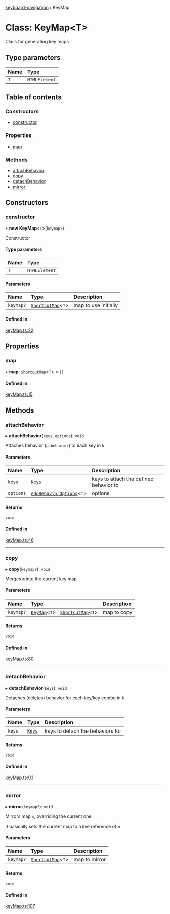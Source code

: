 [keyboard-navigation](../README.md) / KeyMap

# Class: KeyMap<T\>

Class for generating key maps

## Type parameters

| Name | Type |
| :------ | :------ |
| `T` | `HTMLElement` |

## Table of contents

### Constructors

- [constructor](KeyMap.md#constructor)

### Properties

- [map](KeyMap.md#map)

### Methods

- [attachBehavior](KeyMap.md#attachbehavior)
- [copy](KeyMap.md#copy)
- [detachBehavior](KeyMap.md#detachbehavior)
- [mirror](KeyMap.md#mirror)

## Constructors

### constructor

• **new KeyMap**<`T`\>(`keymap?`)

Constructor

#### Type parameters

| Name | Type |
| :------ | :------ |
| `T` | `HTMLElement` |

#### Parameters

| Name | Type | Description |
| :------ | :------ | :------ |
| `keymap?` | [`ShortcutMap`](../README.md#shortcutmap)<`T`\> | map to use initially |

#### Defined in

[keyMap.ts:22](https://github.com/harshulvijay/keyboard-navigation/blob/9fb72fc/lib/keyMap.ts#L22)

## Properties

### map

• **map**: [`ShortcutMap`](../README.md#shortcutmap)<`T`\> = `{}`

#### Defined in

[keyMap.ts:15](https://github.com/harshulvijay/keyboard-navigation/blob/9fb72fc/lib/keyMap.ts#L15)

## Methods

### attachBehavior

▸ **attachBehavior**(`keys`, `options`): `void`

Attaches behavior (`p.behavior`) to each key in `k`

#### Parameters

| Name | Type | Description |
| :------ | :------ | :------ |
| `keys` | [`Keys`](../README.md#keys) | keys to attach the defined behavior to |
| `options` | [`AddBehaviorOptions`](../interfaces/AddBehaviorOptions.md)<`T`\> | options |

#### Returns

`void`

#### Defined in

[keyMap.ts:46](https://github.com/harshulvijay/keyboard-navigation/blob/9fb72fc/lib/keyMap.ts#L46)

___

### copy

▸ **copy**(`keymap?`): `void`

Merges `m` into the current key map

#### Parameters

| Name | Type | Description |
| :------ | :------ | :------ |
| `keymap?` | [`KeyMap`](KeyMap.md)<`T`\> \| [`ShortcutMap`](../README.md#shortcutmap)<`T`\> | map to copy |

#### Returns

`void`

#### Defined in

[keyMap.ts:80](https://github.com/harshulvijay/keyboard-navigation/blob/9fb72fc/lib/keyMap.ts#L80)

___

### detachBehavior

▸ **detachBehavior**(`keys`): `void`

Detaches (deletes) behavior for each key/key combo in `k`

#### Parameters

| Name | Type | Description |
| :------ | :------ | :------ |
| `keys` | [`Keys`](../README.md#keys) | keys to detach the behaviors for |

#### Returns

`void`

#### Defined in

[keyMap.ts:93](https://github.com/harshulvijay/keyboard-navigation/blob/9fb72fc/lib/keyMap.ts#L93)

___

### mirror

▸ **mirror**(`keymap?`): `void`

Mirrors map `m`, overriding the current one

It basically sets the current map to a live reference of `m`

#### Parameters

| Name | Type | Description |
| :------ | :------ | :------ |
| `keymap?` | [`ShortcutMap`](../README.md#shortcutmap)<`T`\> | map to mirror |

#### Returns

`void`

#### Defined in

[keyMap.ts:107](https://github.com/harshulvijay/keyboard-navigation/blob/9fb72fc/lib/keyMap.ts#L107)
